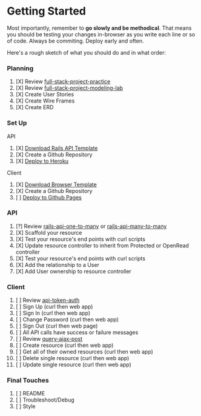# Getting Started

Most importantly, remember to **go slowly and be methodical**. That means you
should be testing your changes in-browser as you write each line or so of code.
Always be commiting. Deploy early and often.

Here's a rough sketch of what you should do and in what order:

### Planning
1.  [X] Review [full-stack-project-practice](https://git.generalassemb.ly/ga-wdi-boston/full-stack-project-practice)
1.  [X] Review [full-stack-project-modeling-lab](https://git.generalassemb.ly/ga-wdi-boston/full-stack-project-modeling-lab)
1.  [X] Create User Stories
1.  [X] Create Wire Frames
1.  [X] Create ERD

### Set Up

API

1.  [X] [Download Rails API Template](https://git.generalassemb.ly/ga-wdi-boston/rails-api-template)
1.  [X] Create a Github Repository
1.  [X] [Deploy to Heroku](https://git.generalassemb.ly/ga-wdi-boston/rails-heroku-setup-guide)

Client

1.  [X] [Download Browser Template](https://git.generalassemb.ly/ga-wdi-boston/browser-template)
1.  [X] Create a Github Repository
1.  [ ] [Deploy to Github Pages](https://git.generalassemb.ly/ga-wdi-boston/gh-pages-deployment-guide)

### API
1.  [?] Review [rails-api-one-to-many](https://git.generalassemb.ly/ga-wdi-boston/rails-api-one-to-many) or [rails-api-many-to-many](https://git.generalassemb.ly/ga-wdi-boston/rails-api-many-to-many)
1.  [X] Scaffold your resource
1.  [X] Test your resource's end points with curl scripts
1.  [X] Update resource controller to inherit from Protected or OpenRead controller
1.  [X] Test your resource's end points with curl scripts
1.  [X] Add the relationship to a User
1.  [X] Add User ownership to resource controller

### Client
1.  [ ] Review [api-token-auth](https://git.generalassemb.ly/ga-wdi-boston/api-token-auth)
1.  [ ] Sign Up (curl then web app)
1.  [ ] Sign In (curl then web app)
1.  [ ] Change Password (curl then web app)
1.  [ ] Sign Out (curl then web page)
1.  [ ] All API calls have success or failure messages
1.  [ ] Review [query-ajax-post](https://github.com/ga-wdi-boston/jquery-ajax-post)
1.  [ ] Create resource (curl then web app)
1.  [ ] Get all of their owned resources (curl then web app)
1.  [ ] Delete single resource (curl then web app)
1.  [ ] Update single resource (curl then web app)

### Final Touches
1.  [ ] README
2.  [ ] Troubleshoot/Debug
3.  [ ] Style
